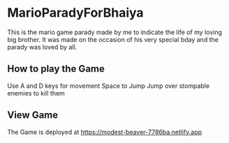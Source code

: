# MarioParadyForBhaiya
This is the mario game parady made by me to indicate the life of my loving big brother. It was made on the occasion of his very special bday and the parady was loved by all.
## How to play the Game
Use A and D keys for movement
Space to Jump
Jump over stompable enemies to kill them

## View Game
The Game is deployed at 
https://modest-beaver-7786ba.netlify.app
